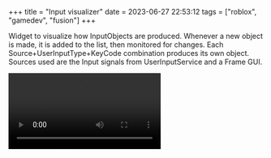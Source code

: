 +++
title = "Input visualizer"
date = 2023-06-27 22:53:12
tags = ["roblox", "gamedev", "fusion"]
+++

Widget to visualize how InputObjects are produced. Whenever a new object is
made, it is added to the list, then monitored for changes. Each
Source+UserInputType+KeyCode combination produces its own object. Sources used
are the Input signals from UserInputService and a Frame GUI.

![](00.mp4)
